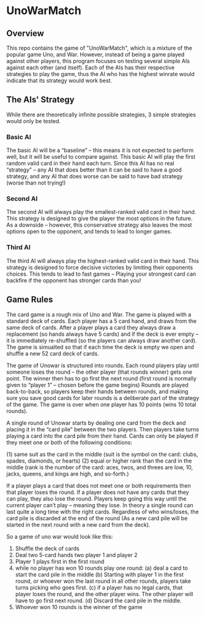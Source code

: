 # UnoWarMatch

## Overview

This repo contains the game of "UnoWarMatch", which is a mixture of the popular game Uno, and War. However, instead of being a game played against other players, this program focuses on testing several simple AIs against each other (and itself). Each of the AIs has their respective strategies to play the game, thus the AI who has the highest winrate would indicate that its strategy would work best. 

## The AIs' Strategy 

While there are theoretically infinite possible strategies, 3 simple strategies would only be tested.

### Basic AI 

The basic AI will be a “baseline” – this means it is not expected to perform well, but it will be useful to compare against. This basic AI will play the first random valid card in their hand each turn.  Since this AI has no real “strategy” – any AI that does better than it can be said to have a good strategy, and any AI that does worse can be said to have bad strategy (worse than not trying!)

### Second AI

The second AI will always play the smallest-ranked valid card in their hand. This strategy is designed to give the player the most options in the future. As a downside – however, this conservative strategy also leaves the most options open to the opponent, and tends to lead to longer games.

### Third AI

The third AI will always play the highest-ranked valid card in their hand. This strategy is designed to force decisive victories by limiting their opponents choices. This tends to lead to fast games – Playing your strongest card can backfire if the opponent has stronger cards than you!

## Game Rules

The card game is a rough mix of Uno and War. The game is played with a standard deck of cards. Each player has a 5 card hand, and draws from the same deck of cards. After a player plays a card they always draw a replacement (so hands always have 5 cards) and if the deck is ever empty – it is immediately re-shuffled (so the players can always draw another
card). The game is simualted so that if each time the deck is empty we open and shuffle a new 52 card deck of cards.

The game of Unowar is structured into rounds. Each round players play until someone loses the round – the other player (that rounds winner) gets one point. The winner then has to go first the next round (first round is normally given to “player 1” – chosen before the game begins) Rounds are played back-to-back, so players keep their hands between rounds, and making sure you save good cards for later rounds is a deliberate part of the strategy of the game. The game is over when
one player has 10 points (wins 10 total rounds).

A single round of Unowar starts by dealing one card from the deck and placing it in the “card pile” between the two players. Then players take turns playing a card into the card pile from their hand. Cards can only be played if they meet one or both of the following conditions:

(1) same suit as the card in the middle (suit is the symbol on the card: clubs, spades, diamonds,
or hearts)
(2) equal or higher rank than the card in the middle (rank is the number of the card: aces, twos,
and threes are low, 10, jacks, queens, and kings are high, and so-forth.)

If a player plays a card that does not meet one or both requirements then that player loses the round. If a player does not have any cards that they can play, they also lose the round. Players keep going this way until the current player can’t play – meaning they lose. In theory a single round can last quite a long time with the right cards. Regardless of who wins/loses, the card pile is discarded at the end of the round (As a new card pile will be started in the next round with a new card from the deck).

So a game of uno war would look like this:
1. Shuffle the deck of cards
2. Deal two 5-card hands two player 1 and player 2
3. Player 1 plays first in the first round
4. while no player has won 10 rounds play one round:
(a) deal a card to start the card pile in the middle
(b) Starting with player 1 in the first round, or whoever won the last round in all other rounds, players take turns picking who goes first.
(c) if a player has no legal cards, that player loses the round, and the other player wins. The other player will have to go first next round.
(d) Discard the card pile in the middle.
5. Whoever won 10 rounds is the winner of the game
